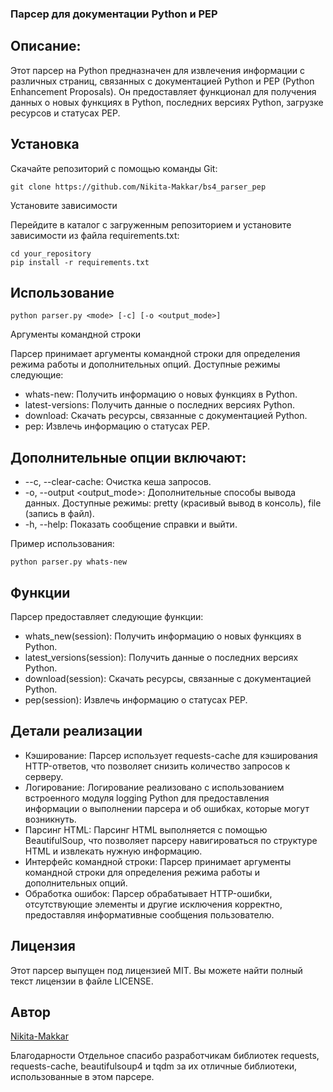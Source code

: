 ### Парсер для документации Python и PEP
## Описание:
Этот парсер на Python предназначен для извлечения информации с различных страниц, связанных с документацией Python и PEP (Python Enhancement Proposals). Он предоставляет функционал для получения данных о новых функциях в Python, последних версиях Python, загрузке ресурсов и статусах PEP.

## Установка

Скачайте репозиторий с помощью команды Git:

```
git clone https://github.com/Nikita-Makkar/bs4_parser_pep
```

Установите зависимости

Перейдите в каталог с загруженным репозиторием и установите зависимости из файла requirements.txt:

```
cd your_repository
pip install -r requirements.txt
```

## Использование
```
python parser.py <mode> [-c] [-o <output_mode>]
```

Аргументы командной строки

Парсер принимает аргументы командной строки для определения режима работы и дополнительных опций. Доступные режимы следующие:

- whats-new: Получить информацию о новых функциях в Python.
- latest-versions: Получить данные о последних версиях Python.
- download: Скачать ресурсы, связанные с документацией Python.
- pep: Извлечь информацию о статусах PEP.
## Дополнительные опции включают:
- --c, --clear-cache: Очистка кеша запросов.
- -o, --output <output_mode>: Дополнительные способы вывода данных. Доступные режимы: pretty (красивый вывод в консоль), file (запись в файл).
- -h, --help: Показать сообщение справки и выйти.

Пример использования:

```
python parser.py whats-new
```
## Функции

Парсер предоставляет следующие функции:

- whats_new(session): Получить информацию о новых функциях в Python.
- latest_versions(session): Получить данные о последних версиях Python.
- download(session): Скачать ресурсы, связанные с документацией Python.
- pep(session): Извлечь информацию о статусах PEP.
## Детали реализации
- Кэширование: Парсер использует requests-cache для кэширования HTTP-ответов, что позволяет снизить количество запросов к серверу.
- Логирование: Логирование реализовано с использованием встроенного модуля logging Python для предоставления информации о выполнении парсера и об ошибках, которые могут возникнуть.
- Парсинг HTML: Парсинг HTML выполняется с помощью BeautifulSoup, что позволяет парсеру навигироваться по структуре HTML и извлекать нужную информацию.
- Интерфейс командной строки: Парсер принимает аргументы командной строки для определения режима работы и дополнительных опций.
- Обработка ошибок: Парсер обрабатывает HTTP-ошибки, отсутствующие элементы и другие исключения корректно, предоставляя информативные сообщения пользователю.
## Лицензия
Этот парсер выпущен под лицензией MIT. Вы можете найти полный текст лицензии в файле LICENSE.


## Автор
[Nikita-Makkar](github.com/Nikita-Makkar)


Благодарности
Отдельное спасибо разработчикам библиотек requests, requests-cache, beautifulsoup4 и tqdm за их отличные библиотеки, использованные в этом парсере.
